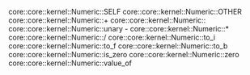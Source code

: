 core::core::kernel::Numeric::SELF
core::core::kernel::Numeric::OTHER
core::core::kernel::Numeric::+
core::core::kernel::Numeric::
core::core::kernel::Numeric::unary -
core::core::kernel::Numeric::*
core::core::kernel::Numeric::/
core::core::kernel::Numeric::to_i
core::core::kernel::Numeric::to_f
core::core::kernel::Numeric::to_b
core::core::kernel::Numeric::is_zero
core::core::kernel::Numeric::zero
core::core::kernel::Numeric::value_of